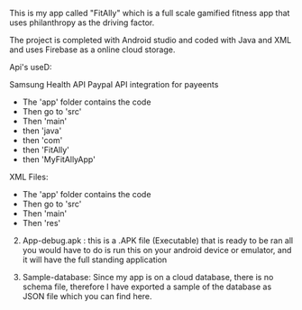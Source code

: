 This is my app called "FitAlly" which is a full scale gamified fitness app that uses philanthropy as the driving factor.

The project is completed with Android studio and coded with Java and XML and uses Firebase as a online cloud storage.


Api's useD:

Samsung Health API
Paypal API integration for payeents

- The 'app' folder contains the code
- Then go to 'src'
- Then 'main'
- then 'java'
- then 'com'
- then 'FitAlly'
- then 'MyFitAllyApp'

XML Files:
- The 'app' folder contains the code
- Then go to 'src'
- Then 'main'
- Then 'res'

2. App-debug.apk : this is a .APK file (Executable) that is ready to be ran all you would have to do is run this on your android device or emulator, and it will have the full standing application


3. Sample-database: Since my app is on a cloud database, there is no schema file, therefore I have exported a sample of the database as JSON file which you can find here.
